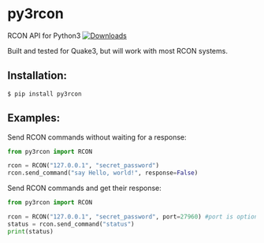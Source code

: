 # py3rcon
RCON API for Python3
[![Downloads](https://pepy.tech/badge/py3rcon)](https://pepy.tech/project/py3rcon)

Built and tested for Quake3, but will work with most RCON systems.

## Installation:

`$ pip install py3rcon`

## Examples:

Send RCON commands without waiting for a response:
```python
from py3rcon import RCON

rcon = RCON("127.0.0.1", "secret_password") 
rcon.send_command("say Hello, world!", response=False)
```

Send RCON commands and get their response:
```python
from py3rcon import RCON

rcon = RCON("127.0.0.1", "secret_password", port=27960) #port is optional
status = rcon.send_command("status") 
print(status)
```
